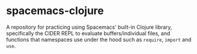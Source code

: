 # spacemacs-clojure

A repository for practicing using Spacemacs' built-in Clojure library, specifically the CIDER REPL to evaluate buffers/individual files, and functions that namespaces use under the hood such as `require`, `import` and `use`.
